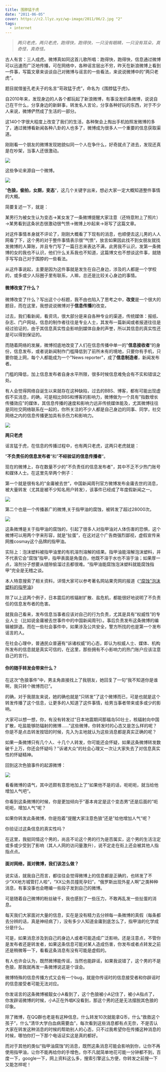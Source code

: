```yaml
---
title: 围脖猛于虎
date: "2011-06-05"
cover: https://c2.llyz.xyz/wp-image/2011/06/2.jpg "2"
tags:
  - internet
---
```


> _两只老虎，两只老虎，跑得快，跑得快，一只没有眼睛，一只没有耳朵，真奇怪，真奇怪。_

古人有言：三人成虎。微博真如同这首儿歌所唱：跑得快，跑得快，信息通过微博可以迅速而广泛地传播，可在网络中，各种谣言层出不穷，昨天在新浪微博上看到一件事，写篇文章来谈谈自己对微博与谣言的一些看法，来说说微博中的“两只老虎”。

题目就借鉴孔老夫子的名言“苛政猛于虎”，命名为《围脖猛于虎》。

自2010年来，发现身边的人各个都玩起了新浪微博，有事没发织条微博，说说自己在干什么，分享身边的新鲜事，转发名人言论，分享各种好玩的东西，对于不少人来说，微博俨然成了生活的一部分。

这140个字很大程度上改变了我们的生活，各种聚会上掏出手机拍照发微博的多了，通过微博看新闻各种八卦的人也多了，微博成为很多人一个重要的信息获取渠道。

刚刚看一个朋友的微博发现她貌似同一个人在争什么，好奇就点了进去，发现还真是在吵架，当事人还很激动。

![](https://c2.llyz.xyz/wp-image/2011/06/2.jpg)

这些争论来源自一个微博。

![](https://c2.llyz.xyz/wp-image/2011/06/3.jpg)

”**色狼，偷拍，女厕，变态**“，这几个关键字出来，想必大家一定大概知道整件事情的大概。

简要复述一下，就是：

某男行为被女生认为变态→某女发了一条微博提醒大家注意（还特意附上了照片）→某男看到这条状态很激动很气愤→微博上吵起来→哥写了这篇文章。

对这件事情本身就不评论了，刚刚大概看了下现有的消息，也顺便去这儿男的人人网看了下，这个男的对于整件事情表示很”气愤“，放言如果因此找不到女朋友就找发微博的人算账，并且专门写了一篇日志来表达不满，此男我不认识，发第一条微博的女的我也不认识，他们什么关系我也不知道，这篇博文也不想谈这件事，就随手写写自己对于围脖的一些看法。

从这件事说起，主要是因为这件事就是发生在自己身边，涉及的人都是一个学校的，或多或少人际圈子里有联系，人嘛，总还是比较关心身边的事情。

#### 微博改变了什么？

微博改变了什么？写出这个小标题，我不由也陷入了思考之中，**改变**是一个很大的题目，而在这里，我想说说微博对于**信息传播**的改变。

过去，我们看新闻，看资讯，很大部分是来自各种专业的渠道，传统媒体：报纸、杂志、门户网站，信息的制作者往往是专业人士，其发布一篇新闻或者报道往往是经过验证的，由于其信息真实性会影响到媒体自身的声誉，所以其信息的真实性还是可以得到保证的。

而随着网络的发展，微博彻底地改变了人们在信息传播中单一的”**信息接收者**“的身份，信息发布，或者说新闻制作门槛降低到了前所未有的境地，只要你有手机，只要你能上网，每个人都能成为一个"News reporter"，成了**信息制造者**，新闻发布者。

门槛的降低，加上信息发布者自身水平所限，很多时候信息难免会有不实和错误之处。

有人会觉得网络自诞生以来就存在这种缺陷，过去的BBS、博客，都有可能出现虚假不实消息，的确，可是相比BBS和博客的影响力，微博做为一个具有”指数增长传播效应”的媒体，其信息传播的速度和影响力远非传统媒体能及，尤其微博往往是同社交网络联系在一起的，你所关注的不少人都是自己身边的同事、同学，社交网络之内的信息传播更加具有杀伤力和影响力。

![](https://c2.llyz.xyz/wp-image/2011/06/weibo.jpg)

**两只老虎**

谣言猛于虎，在信息的传播过程中，也有两只老虎，这两只老虎就是：

”**不负责任的信息发布者**“和”**不经验证的信息传播者**“。

现在的微博上，存在数量不少的"不负责任的信息发布者"，其中不乏不少热门账号和媒体人士。在这里先举两个例子：

第一个就是很有名的“金庸被去世”，中国新闻周刊官方微博发布金庸去世的消息，被大量转发（尤其是被不少知名用户转发），该事件已经成了年度假新闻之一。

![](https://c2.llyz.xyz/wp-image/2011/06/jinyong.png)

第二个也是一个传播甚广的微博,关于指甲油的腐蚀，被转发了超过28000次。

![](https://c2.llyz.xyz/wp-image/2011/06/zhijia.jpg)

这条微博是关于指甲油的腐蚀的，引起了很多人对指甲油对人体伤害的恐惧，这个微博可以用两个字来形容，就是“扯蛋”，在这对这个广告商强烈鄙视，虚假宣传来网推cosmay这个品牌的指甲油。

实际上：泡沫塑料被指甲油里的有机溶剂溶解的结果。指甲油能溶解泡沫塑料，并不代表它会“腐蚀”指甲，指甲表面是角蛋白，他既不溶于水也不溶于油；如果厚一点，溶剂分子想要从缝隙偷溜过去都很难。“指甲油能腐蚀泡沫塑料就能腐蚀指甲”完全是无稽之谈。

本人特意搜索了相关资料，详情大家可以参考著名网站果壳网的报道《[“腐蚀”泡沫塑料的指甲油](https://www.guokr.com/article/21103/)》

除了以上这两个例子，日本震后的核辐射扩散、盐危机，都能很好地说明了不负责任的信息发布者的危害。

就我自己看来，发布信息当事者应该对自己的行为负责，尤其是具有“权威性”的专业人士（比如说金庸被去世事件中的中国新闻周刊）。事后负责发布这条微博的编辑被辞退。而在一些社会事件中，如果涉及公共安全，警方所找的也是第一个发布谣言的人。

在社会心理中，普通民众普遍有“诉诸权威”的心态，即认为权威人士、媒体、机构所发布的信息就是真实可信的，在这里，那些拥有不小影响力的热门账户应该注意自己的言行。

#### 你的随手转发会带来什么？

在这次“色狼事件”中，男主角直接找上了我朋友，她回复了一句“我不知道你是谁啊，我只转个微博而已”。

的确，对于我朋友来说，她的确也就是“只转发”了这个微博而已，可是也就是这个转发传播了这个信息，让更多的人知道了这件事情，给男当事者带来或多或少的影响。

大家可以想一想，你，有没有转发过“日本地震期间那福岛50壮士，核辐射向中国扩散，吃盐能够防辐射的微博……”这些微博，你转发时的心态又是怎么样的呢？你是不是点击转发按钮的时候，先入为主地就认为这些消息都是真实正确的呢？

如果一条微博只有几个人、十几个人转发，你可能还会怀疑，如果这条微博转发数破千上万，你还会怀疑吗？”诉诸大众“的社会心理又一次让大家失去了对信息真实性的怀疑精神。

回到这次色狼事件的起源微博：

![](https://c2.llyz.xyz/wp-image/2011/06/4.jpg)

看看微博的语气，其中还颇有意思地加上了”如果他不是的话，呃呃呃，就当给他增加人气吧“。

你看到这条微博的时候，你是更加倾向于”基本肯定是这个变态男“还是后面的”呃呃呃，增加人气“呢？

如果你转发此条微博，你是抱着”提醒大家注意色狼“还是”给他增加人气“呢？

你验证过这条信息的真实性吗？

在这里，我挺同情这个男的，尚且不论这个男的行为是否属实，这个男的生活注定或多或少受到了影响（其人人网的访问量激升），说不定走在街上还会被其他人指指点点。

#### 面对网络，面对微博，我们该怎么做？

说实话，就我自己而言，都往往会觉得微博上的信息都是正确的，也转发了不少”XX地方城管打人啦“，“XX公务员撞死孕妇”，“俄罗斯出现外星人啊”之类种种消息，有事没事也会瞎编一些段子发到自己的微博。

可是随着自己微博的粉丝破千，我也感到了一些压力，不敢再乱发一些扯蛋的消息。

每天我们大家面对大量的信息，实在是没有精力去分辨每一条微博的真假（每条都去分辨的话，真是神经病了），没有多少人知道金庸到底怎么了，指甲油的化学成分是什么。

可是，如果消息涉及到自己的身边人或者可能造成广泛影响，还是注意点，不管你是发布者还是转发者，如果这条信息可能对某人造成伤害，你发布或者点转发之前还是稍微等一下，看看这条消息有没有可能是虚假的。

有人也许会认为，既然微博能传谣，当然也能辟谣，如果我说错了，这个男的不是色狼，那我就再发一条微博说这是个误会。

微博特殊的信息传播方式又会有一个bug，就是你传谣时的信息接受者和你辟谣时的信息接受者可能无法对应。

你发谣言的这条微博被靓女小A看到了，这个色狼被小A记住了，被小A指点了，你发辟谣微博的时候，小A正在外唱K没看到，那这个男的还是无法摆脱其色狼的印象。

除了微博，在QQ群也老是有这种信息，什么转发10次就能拿Q币，什么“救救这个孩子”，什么“清华大学白血病需要血”，每次看到这些消息都有点无奈，不是否认大家在转发这种消息的时候的帮助别人的心态，只不过我希望你在传播这种消息的时候，哪怕你打一下那个电话证实这是真的都好。

而对于其他的类似“指甲油腐蚀”的消息，既然这条消息可能会影响到你，让你不再使用指甲油，让你不能再给你的手增色，你不凡就简单地花可能一分钟都不到，百度一下，google一下，网上资料这么多，搜索引擎这么方便，你转发之前搜一下又能怎样呢！
